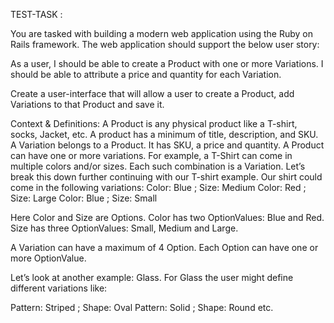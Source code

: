 TEST-TASK : 

You are tasked with building a modern web application using the Ruby on Rails framework.  The web application should support the below user story:

As a user, I should be able to create a Product with one or more Variations.  I should be able to attribute a price and quantity for each Variation.  

Create a user-interface that will allow a user to create a Product, add Variations to that Product and save it.  

Context & Definitions:
A Product is any physical product like a T-shirt, socks, Jacket, etc.  A product has a minimum of title, description, and SKU.
A Variation belongs to a Product.  It has SKU, a price and quantity.  A Product can have one or more variations.  For example, a T-Shirt can come in multiple colors and/or sizes.  Each such combination is a Variation.  Let’s break this down further continuing with our T-shirt example. Our shirt could come in the following variations:
Color: Blue ; Size: Medium
Color: Red ; Size: Large
Color: Blue ; Size: Small

Here Color and Size are Options.  Color has two OptionValues: Blue and Red.  Size has three OptionValues: Small, Medium and Large.  

A Variation can have a maximum of 4 Option.  Each Option can have one or more OptionValue.

Let’s look at another example: Glass.  For Glass the user might define different variations like:

Pattern: Striped ; Shape: Oval
Pattern: Solid ; Shape: Round
etc.
